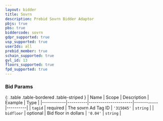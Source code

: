 ```yaml
---
layout: bidder
title: Sovrn
description: Prebid Sovrn Bidder Adaptor
pbjs: true
pbs: true
biddercode: sovrn
gdpr_supported: true
usp_supported: true
userIds: all
prebid_member: true
schain_supported: true
gvl_id: 13
floors_supported: true
fpd_supported: true
---
```


### Bid Params

{: .table .table-bordered .table-striped }
| Name       | Scope    | Description          | Example    | Type     |
|------------|----------|----------------------|------------|----------|
| `tagid`    | required | The sovrn Ad Tag ID  | `'315045'` | `string` |
| `bidfloor` | optional | Bid floor in dollars | `'0.04'`   | `string` |
